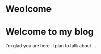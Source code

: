<!DOCTYPE HTML>
<html>
  <head>
    <h1>Weolcome</h1>
  </head>
</html>


# Welcome to my blog

I'm glad you are here. I plan to talk about ...
